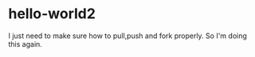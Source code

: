 # hello-world2
I just need to make sure how to pull,push and fork properly. So I'm doing this again.
